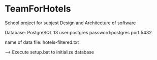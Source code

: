 # TeamForHotels
School project for subjest Design and Architecture of software

Database:
PostgreSQL 13
user:postgres
password:postgres
port:5432

name of data file: hotels-filtered.txt

--> Execute setup.bat to initialize database